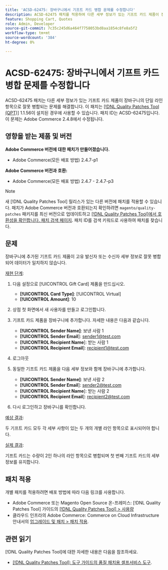 ```yaml
---
title: 'ACSD-62475: 장바구니에서 기프트 카드 병합 문제를 수정합니다'
description: ACSD-62475 패치를 적용하여 다른 세부 정보가 있는 기프트 카드 제품이 장바구니의 단일 라인 항목으로 잘못 병합되는 Adobe Commerce 문제를 해결합니다.
feature: Shopping Cart, Quotes
role: Admin, Developer
source-git-commit: 7c35c245d6a464f7758053bd8aa1854c8fe8a5f2
workflow-type: tm+mt
source-wordcount: '384'
ht-degree: 0%

---
```


# ACSD-62475: 장바구니에서 기프트 카드 병합 문제를 수정합니다

ACSD-62475 패치는 다른 세부 정보가 있는 기프트 카드 제품이 장바구니의 단일 라인 항목으로 잘못 병합되는 문제를 해결합니다. 이 패치는 [[!DNL Quality Patches Tool (QPT)]](/help/tools/quality-patches-tool/quality-patches-tool-to-self-serve-quality-patches.md) 1.1.56이 설치된 경우에 사용할 수 있습니다. 패치 ID는 ACSD-62475입니다. 이 문제는 Adobe Commerce 2.4.8에서 수정됩니다.

## 영향을 받는 제품 및 버전

**Adobe Commerce 버전에 대한 패치가 만들어졌습니다.**

* Adobe Commerce(모든 배포 방법) 2.4.7-p1

**Adobe Commerce 버전과 호환:**

* Adobe Commerce(모든 배포 방법) 2.4.7 - 2.4.7-p3

>[!NOTE]
>
>새 [!DNL Quality Patches Tool] 릴리스가 있는 다른 버전에 패치를 적용할 수 있습니다. 패치가 Adobe Commerce 버전과 호환되는지 확인하려면 `magento/quality-patches` 패키지를 최신 버전으로 업데이트하고 [[!DNL Quality Patches Tool]에서 호환성을 확인합니다. 패치 검색 페이지](https://experienceleague.adobe.com/tools/commerce-quality-patches/index.html?lang=ko). 패치 ID를 검색 키워드로 사용하여 패치를 찾습니다.

## 문제

장바구니에 추가된 기프트 카드 제품이 고유 발신자 또는 수신자 세부 정보로 잘못 병합되어 데이터가 일치하지 않습니다.

<u>재현 단계</u>:

1. 다음 설정으로 [!UICONTROL Gift Card] 제품을 만드십시오.
   * **[!UICONTROL Card Type]**: [!UICONTROL Virtual]
   * **[!UICONTROL Amount]**: 10

1. 상점 첫 화면에서 새 사용자를 만들고 로그인합니다.

1. 기프트 카드 제품을 장바구니에 추가합니다. 자세한 내용은 다음과 같습니다.
   * **[!UICONTROL Sender Name]**: 보낸 사람 1
   * **[!UICONTROL Sender Email**]: sender1@test.com
   * **[!UICONTROL Recipient Name**]: 받는 사람 1
   * **[!UICONTROL Recipient Email**]: recipient1@test.com


1. 로그아웃

1. 동일한 기프트 카드 제품을 다음 세부 정보와 함께 장바구니에 추가합니다.
   * **[!UICONTROL Sender Name]**: 보낸 사람 2
   * **[!UICONTROL Sender Email**]: sender2@test.com
   * **[!UICONTROL Recipient Name**]: 받는 사람 2
   * **[!UICONTROL Recipient Email**]: recipient2@test.com

1. 다시 로그인하고 장바구니를 확인합니다.

<u>예상 결과</u>:

두 기프트 카드 모두 각 세부 사항이 있는 두 개의 개별 라인 항목으로 표시되어야 합니다.

<u>실제 결과</u>:

기프트 카드는 수량이 2인 하나의 라인 항목으로 병합되며 첫 번째 기프트 카드의 세부 정보를 유지합니다.

## 패치 적용

개별 패치를 적용하려면 배포 방법에 따라 다음 링크를 사용합니다.

* Adobe Commerce 또는 Magento Open Source 온-프레미스: [!DNL Quality Patches Tool] 가이드의 [[!DNL Quality Patches Tool] > 사용량](/help/tools/quality-patches-tool/usage.md)
* 클라우드 인프라의 Adobe Commerce: Commerce on Cloud Infrastructure 안내서의 [업그레이드 및 패치 > 패치 적용](https://experienceleague.adobe.com/docs/commerce-cloud-service/user-guide/develop/upgrade/apply-patches.html?lang=ko).

## 관련 읽기

[!DNL Quality Patches Tool]에 대한 자세한 내용은 다음을 참조하세요.

* [[!DNL Quality Patches Tool]: 도구 가이드의 품질 패치용 셀프서비스 도구](/help/tools/quality-patches-tool/quality-patches-tool-to-self-serve-quality-patches.md).
